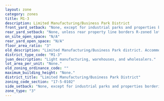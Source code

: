 ```yaml
---
layout: zone
category: zones
title: M1-3
description: Limited Manufacturing/Business Park District
front_yard_setback: "None, except for industrial parks and properties bordering R-zoned lots (see 17-5-0405-A for details)."
rear_yard_setback: "None, unless rear property line borders R-zoned lot&#39;s side or rear property line. Then the minimum setback is 30 ft."
on_site_open_space: "N/A"
rear_yard_open_space: "N/A"
floor_area_ratio: "3"
old_description: "Limited Manufacturing/Business Park district. Accommodates low-impact manufacturing, wholesaling, warehousing and distribution activities that occur within enclosed buildings. The district is intended to promote highquality new development and reuse of older industrial buildings."
district_type_code: "M1-3"
juan_description: "Light manufacturing, warehouses, and wholesalers."
lot_area_per_unit: "None."
old_zoning_ordinance_code: ""
maximum_building_height: "None."
district_title: "Limited Manufacturing/Business Park District"
zoning_code_section: "17-5-0102"
side_setback: "None, except for industrial parks and properties bordering R-zoned lots (see 17-5-0405-A for details)."
zone_type: "3"
---
```


